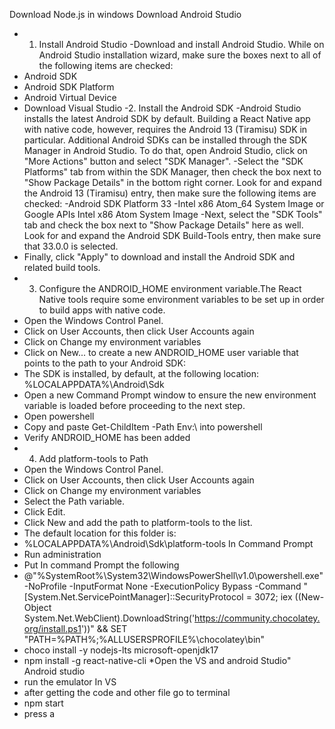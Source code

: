 Download Node.js in windows
Download Android Studio
- 1. Install Android Studio
-Download and install Android Studio. While on Android Studio installation wizard, make sure the boxes next to all of the following items are checked:
- Android SDK
- Android SDK Platform
- Android Virtual Device
- Download Visual Studio
-2. Install the Android SDK
-Android Studio installs the latest Android SDK by default. Building a React Native app with native code, however, requires the Android 13 (Tiramisu) SDK in particular. Additional Android SDKs can be installed through the SDK Manager in Android Studio. To do that, open Android Studio, click on "More Actions" button and select "SDK Manager".
-Select the "SDK Platforms" tab from within the SDK Manager, then check the box next to "Show Package Details" in the bottom right corner. Look for and expand the Android 13 (Tiramisu) entry, then make sure the following items are checked:
-Android SDK Platform 33
-Intel x86 Atom_64 System Image or Google APIs Intel x86 Atom System Image
-Next, select the "SDK Tools" tab and check the box next to "Show Package Details" here as well. Look for and expand the Android SDK Build-Tools entry, then make sure that 33.0.0 is selected.
- Finally, click "Apply" to download and install the Android SDK and related build tools.
- 3. Configure the ANDROID_HOME environment variable.The React Native tools require some environment variables to be set up in order to build apps with native code.
- Open the Windows Control Panel.
- Click on User Accounts, then click User Accounts again
- Click on Change my environment variables
- Click on New... to create a new ANDROID_HOME user variable that points to the path to your Android SDK:
- The SDK is installed, by default, at the following location: %LOCALAPPDATA%\Android\Sdk
- Open a new Command Prompt window to ensure the new environment variable is loaded before proceeding to the next step.
- Open powershell
- Copy and paste Get-ChildItem -Path Env:\ into powershell
- Verify ANDROID_HOME has been added
- 4. Add platform-tools to Path
- Open the Windows Control Panel.
- Click on User Accounts, then click User Accounts again
- Click on Change my environment variables
- Select the Path variable.
- Click Edit.
- Click New and add the path to platform-tools to the list.
- The default location for this folder is:
- %LOCALAPPDATA%\Android\Sdk\platform-tools
In Command Prompt
- Run administration
- Put In command Prompt the following
- @"%SystemRoot%\System32\WindowsPowerShell\v1.0\powershell.exe" -NoProfile -InputFormat None -ExecutionPolicy Bypass -Command "[System.Net.ServicePointManager]::SecurityProtocol = 3072; iex ((New-Object System.Net.WebClient).DownloadString('https://community.chocolatey.org/install.ps1'))" && SET "PATH=%PATH%;%ALLUSERSPROFILE%\chocolatey\bin"
- choco install -y nodejs-lts microsoft-openjdk17
- npm install -g react-native-cli
*Open the VS and android Studio"
Android studio
- run the emulator
In VS
- after getting the code and other file go to terminal
- npm start
- press a
